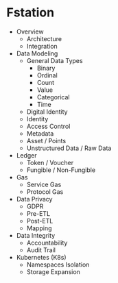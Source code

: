 # Fstation

- Overview
  - Architecture
  - Integration
- Data Modeling
  - General Data Types
    - Binary
    - Ordinal
    - Count
    - Value
    - Categorical
    - Time
  - Digital Identity
  - Identity
  - Access Control
  - Metadata
  - Asset / Points
  - Unstructured Data / Raw Data
- Ledger
  - Token / Voucher
  - Fungible / Non-Fungible
- Gas
  - Service Gas
  - Protocol Gas
- Data Privacy
  - GDPR
  - Pre-ETL
  - Post-ETL
  - Mapping
- Data Integrity
  - Accountability
  - Audit Trail
- Kubernetes (K8s)
  - Namespaces Isolation
  - Storage Expansion